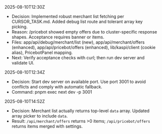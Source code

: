 2025-08-10T12:30Z
- Decision: Implemented robust merchant list fetching per CURSOR_TASK.md. Added debug list route and tolerant array key picking.
- Reason: /pricebot showed empty offers due to cluster-specific response shapes. Acceptance requires banner or items.
- Files: app/api/debug/merchant/list (new), app/api/merchant/offers (enhanced), app/api/pricebot/offers (enhanced), lib/kaspi/client (cookie alias), PricebotPanel mapping.
- Next: Verify acceptance checks with curl; then run dev server and validate UI.

2025-08-10T12:34Z
- Decision: Start dev server on available port. Use port 3001 to avoid conflicts and comply with automatic fallback.
- Command: pnpm exec next dev -p 3001

2025-08-10T14:52Z
- Decision: Merchant list actually returns top-level `data` array. Updated array picker to include `data`.
- Result: `/api/merchant/offers` returns >0 items; `/api/pricebot/offers` returns items merged with settings.


